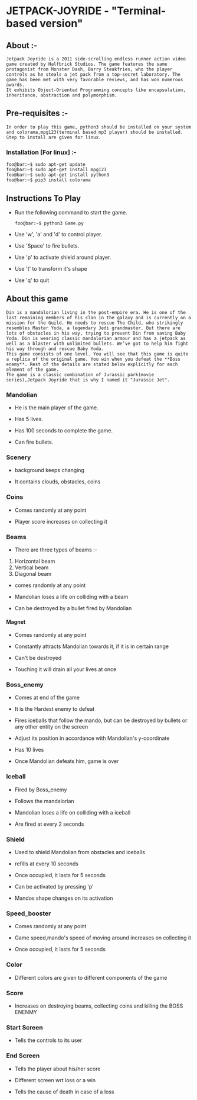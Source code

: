 # JETPACK-JOYRIDE - "Terminal-based version"

## About :-
```
Jetpack Joyride is a 2011 side-scrolling endless runner action video game created by Halfbrick Studios. The game features the same protagonist from Monster Dash, Barry Steakfries, who the player controls as he steals a jet pack from a top-secret laboratory. The game has been met with very favorable reviews, and has won numerous awards. 
It exhibits Object-Oriented Programming concepts like encapsulation, inheritance, abstraction and polymorphism.
```
## Pre-requisites :-
```
In order to play this game, python3 should be installed on your system and colorama,mpg123(terminal based mp3 player) should be installed. Step to install are given for linux.
```
### Installation [For linux] :-
```
foo@bar:~$ sudo apt-get update
foo@bar:~$ sudo apt-get install mpg123
foo@bar:~$ sudo apt-get install python3
foo@bar:~$ pip3 install colorama
```

## Instructions To Play 

* Run the following command to start the game.

    ```
    foo@bar:~$ python3 Game.py
    ```

* Use 'w', 'a' and 'd' to control player.

* Use 'Space' to fire bullets.

* Use 'p' to activate shield around player.

* Use 't' to transform it's shape

* Use 'q' to quit

## About this game
```
Din is a mandalorian living in the post-empire era. He is one of the last remaining members of his clan in the galaxy and is currently on a mission for the Guild. He needs to rescue The Child, who strikingly resembles Master Yoda, a legendary Jedi grandmaster. But there are lots of obstacles in his way, trying to prevent Din from saving Baby Yoda. Din is wearing classic mandalorian armour and has a jetpack as well as a blaster with unlimited bullets. We’ve got to help him fight his way through and rescue Baby Yoda.
This game consists of one level. You will see that this game is quite a replica of the original game. You win when you defeat the **Boss enemy**. Rest of the details are stated below explicitly for each element of the game.
The game is a classic combination of Jurassic park(movie series),Jetpack Joyride that is why I named it "Jurassic Jet".
```

### Mandolian

* He is the main player of the game.

* Has 5 lives.

* Has 100 seconds to complete the game.

* Can fire bullets.

### Scenery

* background keeps changing

* It contains clouds, obstacles, coins

### Coins
* Comes randomly at any point 

* Player score increases on collecting it

### Beams

* There are three types of beams :-
1) Horizontal beam
2) Vertical beam
3) Diagonal beam

* comes randomly at any point

* Mandolian loses a life on colliding with a beam

* Can be destroyed by a bullet fired by Mandolian

#### Magnet

* Comes randomly at any point

* Constantly attracts Mandolian towards it, if it is in certain range

* Can't be destroyed

* Touching it will drain all your lives at once

### Boss_enemy

* Comes at end of the game

* It is the Hardest enemy to defeat

* Fires iceballs that follow the mando, but can be destroyed by bullets or any other entity on the screen

* Adjust its position in accordance with Mandolian's y-coordinate

* Has 10 lives

* Once Mandolian defeats him, game is over

### Iceball

* Fired by Boss_enemy

* Follows the mandalorian

* Mandolian loses a life on colliding with a iceball

* Are fired at every 2 seconds

### Shield

* Used to shield Mandolian from obstacles and iceballs

* refills at every 10 seconds

* Once occupied, it lasts for 5 seconds

* Can be activated by pressing 'p'

* Mandos shape changes on its activation

### Speed_booster

* Comes randomly at any point 

* Game speed,mando's speed of moving around increases on collecting it

* Once occupied, it lasts for 5 seconds

### Color 

* Different colors are given to different components of the game

### Score 

* Increases on destroying beams, collecting coins and killing the BOSS ENENMY

### Start Screen

* Tells the controls to its user

### End Screen

* Tells the player about his/her score

* Different screen wrt loss or a win

* Tells the cause of death in case of a loss
